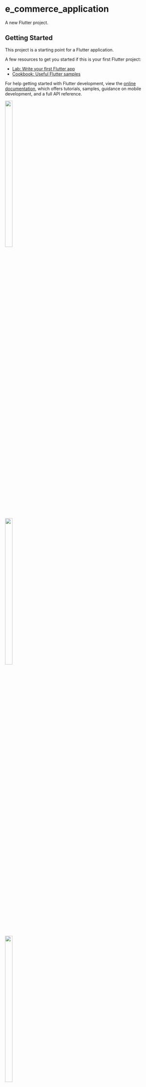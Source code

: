 # e_commerce_application

A new Flutter project.

## Getting Started

This project is a starting point for a Flutter application.

A few resources to get you started if this is your first Flutter project:

- [Lab: Write your first Flutter app](https://docs.flutter.dev/get-started/codelab)
- [Cookbook: Useful Flutter samples](https://docs.flutter.dev/cookbook)

For help getting started with Flutter development, view the
[online documentation](https://docs.flutter.dev/), which offers tutorials,
samples, guidance on mobile development, and a full API reference.


 <img src = "https://github.com/Vishalk0810/e_commerce_application/assets/149374506/55311f5d-fae3-4358-bf05-1020c78aa5d9" width = 22%  height = 35%>

   <br>
   
  <img src = "https://github.com/Vishalk0810/e_commerce_application/assets/149374506/c99c56b4-c92d-4c0d-bc3b-621a383c02e0" width = 22%  height = 35%>

   <br>

   <img src = "https://github.com/Vishalk0810/e_commerce_application/assets/149374506/95de80e4-65e5-4a5d-ab02-cb36c3ae4c84" width = 22%  height = 35%>

   <br>

   <img src = "https://github.com/Vishalk0810/e_commerce_application/assets/149374506/c9660227-2dac-4789-8c7c-ee7de0c6d3ab" width = 22%  height = 35%>

   <br>





   
